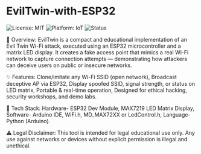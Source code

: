 # EvilTwin-with-ESP32
![License: MIT](https://img.shields.io/badge/License-MIT-green.svg)
![Platform: IoT](https://img.shields.io/badge/platform-IoT-blue)
![Status](https://img.shields.io/badge/status-active-brightgreen)

📌 Overview:
EvilTwin is a compact and educational implementation of an Evil Twin Wi-Fi attack, executed using an ESP32 microcontroller and a matrix LED display. It creates a fake access point that mimics a real Wi-Fi network to capture connection attempts — demonstrating how attackers can deceive users on public or insecure networks.

✨ Features:
Clone/imitate any Wi-Fi SSID (open network),
Broadcast deceptive AP via ESP32,
Display spoofed SSID, signal strength, or status on LED matrix,
Portable & real-time operation,
Designed for ethical hacking, security workshops, and demo labs.

🧰 Tech Stack:
Hardware- ESP32 Dev Module, MAX7219 LED Matrix Display,
Software- Arduino IDE, WiFi.h, MD_MAX72XX or LedControl.h,
Language- Python (Arduino).

⚠️ Legal Disclaimer:
This tool is intended for legal educational use only. Any use against networks or devices without explicit permission is illegal and unethical.

